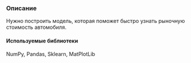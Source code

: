 ### Описание
Нужно построить модель, которая поможет быстро узнать рыночную стоимость автомобиля.

#### Используемые библиотеки
NumPy, Pandas, Sklearn, MatPlotLib
